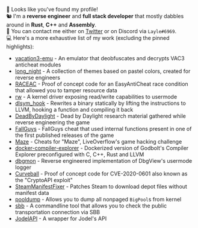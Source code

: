 👋 Looks like you've found my profile!  
🐿️ I'm a **reverse engineer** and **full stack developer** that mostly dabbles around in **Rust**, **C++** and **Assembly**.  
📝 You can contact me either on [Twitter](https://twitter.com/layle_ctf) or on Discord via `Layle#6969`.  
💻 Here's a more exhaustive list of my work (excluding the pinned highlights):  

* [vacation3-emu](https://github.com/ioncodes/vacation3-emu) - An emulator that deobfuscates and decrypts VAC3 anticheat modules
* [long_night](https://github.com/ioncodes/long_night) - A collection of themes based on pastel colors, created for reverse engineers
* [RACEAC](https://github.com/ioncodes/RACEAC) - Proof of concept code for an EasyAntiCheat race condition that allowed you to tamper resource data
* [rw](https://github.com/ioncodes/rw) - A kernel driver exposing read/write capabilities to usermode
* [dlsym_hook](https://github.com/ioncodes/dlsym_hook) - Rewrites a binary statically by lifting the instructions to LLVM, hooking a function and compiling it back
* [DeadByDaylight](https://github.com/ioncodes/DeadByDaylight) - Dead by Daylight research material gathered while reverse engineering the game
* [FallGuys](https://github.com/ioncodes/FallGuys) - FallGuys cheat that used internal functions present in one of the first published releases of the game
* [Maze](https://github.com/ioncodes/Maze) - Cheats for "Maze", LiveOverflow's game hacking challenge
* [docker-compiler-explorer](https://github.com/ioncodes/docker-compiler-explorer) - Dockerized version of Godbolt's Compiler Explorer preconfigured with C, C++, Rust and LLVM
* [dbgmon](https://github.com/ioncodes/dbgmon) - Reverse engineered implementation of DbgView's usermode logger
* [Curveball](https://github.com/ioncodes/Curveball) - Proof of concept code for CVE-2020-0601 also known as the "CryptoAPI exploit"
* [SteamManifestFixer](https://github.com/ioncodes/SteamManifestFixer) - Patches Steam to download depot files without manifest data
* [pooldump](https://github.com/ioncodes/pooldump) - Allows you to dump all nonpaged `BigPool`s from kernel
* [sbb](https://github.com/ioncodes/sbb) - A commandline tool that allows you to check the public transportation connection via SBB
* [JodelAPI](https://github.com/ioncodes/JodelAPI) - A wrapper for Jodel's API
